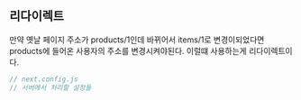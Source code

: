 ## 리다이렉트
만약  옛날 페이지 주소가 products/1인데 바뀌어서 items/1로 변경이되었다면 products에 들어온 사용자의 주소를 변경시켜야된다. 이럴떄  사용하는게 리다이렉트이다.

```js
// next.config.js
// 서버에서 처리할 설정들
```